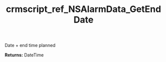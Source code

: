﻿---
title: crmscript_ref_NSAlarmData_GetEndDate
description: DateTime NSAlarmData.GetEndDate()
intellisense: NSAlarmData.GetEndDate
keywords: NSAlarmData, GetEndDate
so.topic: reference
---

Date + end time planned

**Returns:** DateTime


